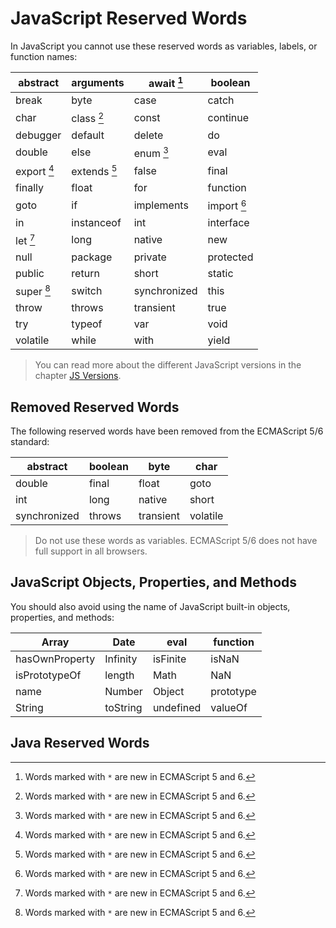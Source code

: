 # JavaScript Reserved Words

In JavaScript you cannot use these reserved words as variables, labels, or function names:

| abstract    | arguments    | await [^*]   | boolean     |
| ----------- | ------------ | ------------ | ----------- |
| break       | byte         | case         | catch       |
| char        | class [^*]   | const        | continue    |
| debugger    | default      | delete       | do          |
| double      | else         | enum [^*]    | eval        |
| export [^*] | extends [^*] | false        | final       |
| finally     | float        | for          | function    |
| goto        | if           | implements   | import [^*] |
| in          | instanceof   | int          | interface   |
| let [^*]    | long         | native       | new         |
| null        | package      | private      | protected   |
| public      | return       | short        | static      |
| super [^*]  | switch       | synchronized | this        |
| throw       | throws       | transient    | true        |
| try         | typeof       | var          | void        |
| volatile    | while        | with         | yield       |

> You can read more about the different JavaScript versions in the chapter [JS Versions](https://www.w3schools.com/js/js_versions.asp).

## Removed Reserved Words

The following reserved words have been removed from the ECMAScript 5/6 standard:

| abstract     | boolean | byte      | char     |
| ------------ | ------- | --------- | -------- |
| double       | final   | float     | goto     |
| int          | long    | native    | short    |
| synchronized | throws  | transient | volatile |

> Do not use these words as variables. ECMAScript 5/6 does not have full support in all browsers.

## JavaScript Objects, Properties, and Methods

You should also avoid using the name of JavaScript built-in objects, properties, and methods:

| Array          | Date     | eval      | function  |
| -------------- | -------- | --------- | --------- |
| hasOwnProperty | Infinity | isFinite  | isNaN     |
| isPrototypeOf  | length   | Math      | NaN       |
| name           | Number   | Object    | prototype |
| String         | toString | undefined | valueOf   |

## Java Reserved Words


[^*]: Words marked with `*` are new in ECMAScript 5 and 6.